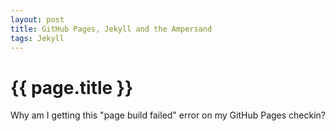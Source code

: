 ```yaml
---
layout: post
title: GitHub Pages, Jekyll and the Ampersand
tags: Jekyll
---
```

{{ page.title }}
====================
Why am I getting this "page build failed" error on my GitHub Pages checkin?